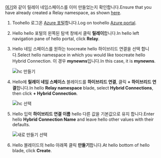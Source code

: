 <span data-ttu-id="fd14d-101">[여기][namespace-how-to]와 같이 릴레이 네임스페이스를 이미 만들었는지 확인합니다.</span><span class="sxs-lookup"><span data-stu-id="fd14d-101">Ensure that you have already created a Relay namespace, as shown [here][namespace-how-to].</span></span>

1. <span data-ttu-id="fd14d-102">Toohello 로그온 [Azure 포털](https://portal.azure.com)합니다.</span><span class="sxs-lookup"><span data-stu-id="fd14d-102">Log on toohello [Azure portal](https://portal.azure.com).</span></span>
2. <span data-ttu-id="fd14d-103">Hello hello 포털의 왼쪽된 탐색 창에서 클릭 **릴레이**합니다.</span><span class="sxs-lookup"><span data-stu-id="fd14d-103">In hello left navigation pane of hello portal, click **Relay**.</span></span>
3. <span data-ttu-id="fd14d-104">Hello 네임 스페이스를 원하는 toocreate hello 하이브리드 연결을 선택 합니다.</span><span class="sxs-lookup"><span data-stu-id="fd14d-104">Select hello namespace in which you would like toocreate hello Hybrid Connection.</span></span> <span data-ttu-id="fd14d-105">이 경우 **mynewns**입니다.</span><span class="sxs-lookup"><span data-stu-id="fd14d-105">In this case, it is **mynewns**.</span></span>
   
    ![hc 만들기](./media/relay-create-hybrid-connection-portal/create-hc-1.png)
4. <span data-ttu-id="fd14d-107">Hello에 **릴레이 네임 스페이스** 블레이드를 **하이브리드 연결**, 클릭 **+ 하이브리드 연결**합니다.</span><span class="sxs-lookup"><span data-stu-id="fd14d-107">In hello **Relay namespace** blade, select **Hybrid Connections**, then click **+ Hybrid Connection**.</span></span>
   
    ![hc 선택](./media/relay-create-hybrid-connection-portal/create-hc-2.png)
5. <span data-ttu-id="fd14d-109">Hello 입력 **하이브리드 연결 이름** hello 다른 값을 기본값으로 유지 합니다.</span><span class="sxs-lookup"><span data-stu-id="fd14d-109">Enter hello **Hybrid Connection Name** and leave hello other values with their defaults.</span></span>
   
    ![새로 만들기 선택](./media/relay-create-hybrid-connection-portal/create-hc-3.png)
6. <span data-ttu-id="fd14d-111">Hello 블레이드의 hello 아래쪽 클릭 **만들기**합니다.</span><span class="sxs-lookup"><span data-stu-id="fd14d-111">At hello bottom of hello blade, click **Create**.</span></span>

[namespace-how-to]: ../articles/service-bus-relay/relay-create-namespace-portal.md 